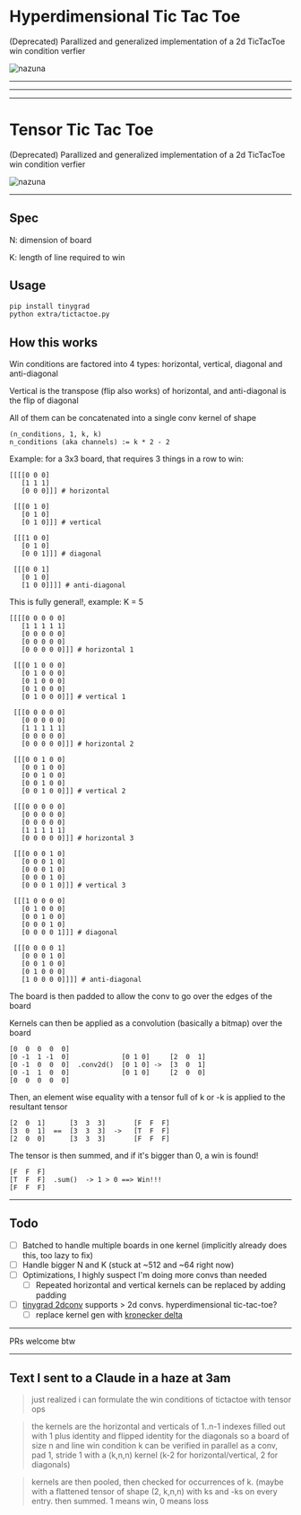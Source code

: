# Hyperdimensional Tic Tac Toe

(Deprecated) Parallized and generalized implementation of a 2d TicTacToe win condition verfier

![nazuna](extras/dingedit.png)



---
---
---

# Tensor Tic Tac Toe

(Deprecated) Parallized and generalized implementation of a 2d TicTacToe win condition verfier

![nazuna](extras/dingedit.png)


--- 

## Spec

N: dimension of board 

K: length of line required to win

## Usage

```bash
pip install tinygrad
python extra/tictactoe.py
```

## How this works

Win conditions are factored into 4 types: horizontal, vertical, diagonal and anti-diagonal

Vertical is the transpose (flip also works) of horizontal, and anti-diagonal is the flip of diagonal

All of them can be concatenated into a single conv kernel of shape

```
(n_conditions, 1, k, k) 
n_conditions (aka channels) := k * 2 - 2
```

Example: for a 3x3 board, that requires 3 things in a row to win:

```
[[[[0 0 0] 
   [1 1 1]
   [0 0 0]]] # horizontal

 [[[0 1 0]
   [0 1 0]
   [0 1 0]]] # vertical

 [[[1 0 0]
   [0 1 0]
   [0 0 1]]] # diagonal

 [[[0 0 1]
   [0 1 0]
   [1 0 0]]]] # anti-diagonal
```

This is fully general!, example: K = 5

```
[[[[0 0 0 0 0]
   [1 1 1 1 1]
   [0 0 0 0 0]
   [0 0 0 0 0]
   [0 0 0 0 0]]] # horizontal 1

 [[[0 1 0 0 0]
   [0 1 0 0 0]
   [0 1 0 0 0]
   [0 1 0 0 0]
   [0 1 0 0 0]]] # vertical 1

 [[[0 0 0 0 0]
   [0 0 0 0 0]
   [1 1 1 1 1]
   [0 0 0 0 0]
   [0 0 0 0 0]]] # horizontal 2

 [[[0 0 1 0 0]
   [0 0 1 0 0]
   [0 0 1 0 0]
   [0 0 1 0 0]
   [0 0 1 0 0]]] # vertical 2

 [[[0 0 0 0 0]
   [0 0 0 0 0]
   [0 0 0 0 0]
   [1 1 1 1 1]
   [0 0 0 0 0]]] # horizontal 3

 [[[0 0 0 1 0]
   [0 0 0 1 0]
   [0 0 0 1 0]
   [0 0 0 1 0]
   [0 0 0 1 0]]] # vertical 3

 [[[1 0 0 0 0]
   [0 1 0 0 0]
   [0 0 1 0 0]
   [0 0 0 1 0]
   [0 0 0 0 1]]] # diagonal

 [[[0 0 0 0 1]
   [0 0 0 1 0]
   [0 0 1 0 0]
   [0 1 0 0 0]
   [1 0 0 0 0]]]] # anti-diagonal
```

The board is then padded to allow the conv to go over the edges of the board


Kernels can then be applied as a convolution (basically a bitmap) over the board
```
[0  0  0  0  0]
[0 -1  1 -1  0]             [0 1 0]     [2  0  1] 
[0 -1  0  0  0]  .conv2d()  [0 1 0] ->  [3  0  1]
[0 -1  1  0  0]             [0 1 0]     [2  0  0]
[0  0  0  0  0]
```

Then, an element wise equality with a tensor full of k or -k is applied to the resultant tensor
```
[2  0  1]      [3  3  3]       [F  F  F]
[3  0  1]  ==  [3  3  3]  ->   [T  F  F]
[2  0  0]      [3  3  3]       [F  F  F]
```

The tensor is then summed, and if it's bigger than 0, a win is found! 
```
[F  F  F]
[T  F  F]  .sum()  -> 1 > 0 ==> Win!!!
[F  F  F]
```

---
## Todo

- [ ] Batched to handle multiple boards in one kernel (implicitly already does this, too lazy to fix)
- [ ] Handle bigger N and K (stuck at ~512 and ~64 right now)
- [ ] Optimizations, I highly suspect I'm doing more convs than needed
    - [ ] Repeated horizontal and vertical kernels can be replaced by adding padding
- [ ] [tinygrad 2dconv](https://docs.tinygrad.org/tensor/ops/?h=conv2d#tinygrad.Tensor.conv2d) supports > 2d convs. hyperdimensional tic-tac-toe?
    - [ ] replace kernel gen with [kronecker delta](https://en.wikipedia.org/wiki/Kronecker_delta#:~:text=In%20mathematics%2C%20the%20Kronecker%20delta,example%2C%20because%20%2C%20whereas%20because%20.)

---

PRs welcome btw

--- 

## Text I sent to a Claude in a haze at 3am

> just realized i can formulate the win conditions of tictactoe with tensor ops

> the kernels are the horizontal and verticals of 1..n-1 indexes filled out with 1
>   plus identity and flipped identity for the diagonals
> so a board of size n and line win condition k can be verified in parallel as a
> conv, pad 1, stride 1
> with a (k,n,n) kernel (k-2 for horizontal/vertical, 2 for diagonals)

> kernels are then pooled, then checked for occurrences of k. (maybe with a flattened tensor of shape (2, k,n,n) with ks and -ks on every entry. then summed. 1 means win, 0 means loss
